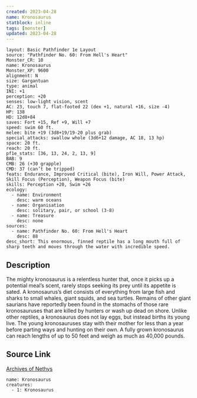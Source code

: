 ```yaml
---
created: 2023-04-28
name: Kronosaurus
statblock: inline
tags: [monster]
updated: 2023-04-28
---
```

```statblock
layout: Basic Pathfinder 1e Layout
source: "Pathfinder No. 60: From Hell's Heart"
Monster_CR: 10
name: Kronosaurus
Monster_XP: 9600
alignment: N
size: Gargantuan
type: animal
INI: +1
perception: +20
senses: low-light vision, scent
AC: 23, touch 7, flat-footed 22 (dex +1, natural +16, size -4)
HP: 138
HD: 12d8+84
saves: Fort +15, Ref +9, Will +7
speed: swim 60 ft.
melee: bite +19 (3d8+19/19-20 plus grab)
special_attacks: swallow whole (3d6+12 damage, AC 18, 13 hp)
space: 20 ft.
reach: 20 ft.
pf1e_stats: [36, 13, 24, 2, 13, 9]
BAB: 9
CMB: 26 (+30 grapple)
CMD: 37 (can’t be tripped)
feats: Endurance, Improved Critical (bite), Iron Will, Power Attack, Skill Focus (Perception), Weapon Focus (bite)
skills: Perception +20, Swim +26
ecology:
  - name: Environment
    desc: warm oceans
  - name: Organisation
    desc: solitary, pair, or school (3-8)
  - name: Treasure
    desc: none
sources:
  - name: Pathfinder No. 60: From Hell's Heart
    desc: 88
desc_short: This enormous, finned reptile has a long mouth full of sharp teeth and moves through the water with incredible speed.
```
## Description
The mighty kronosaurus is a relentless hunter that, once it picks up a potential meal’s scent, rarely stops seeking its prey until its appetite is sated. A kronosaurus’s diet consists of everything from large fish and sharks to small whales, giant squids, and sea turtles. Remains of other giant saurians have reportedly been found in the stomachs of those rare kronosauruses that are killed by hunters or wash up dead on shore. Unlike other reptiles, a kronosaurus does not lay eggs, but instead births its young live. The young kronosauruses stay with their mother for less than a year before parting ways and hunting on their own. A fully grown kronosaurus can reach lengths of up to 50 feet and weigh as much as 40,000 pounds.
## Source Link
[Archives of Nethys](https://aonprd.com/MonsterDisplay.aspx?ItemName=Kronosaurus)
```encounter-table
name: Kronosaurus
creatures:
  - 1: Kronosaurus
```
